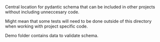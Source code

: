 Central location for pydantic schema that can be included in other projects without including unneccesary code.

Might mean that some tests will need to be done outside of this directory when working with project specific code.

Demo folder contains data to validate schema.